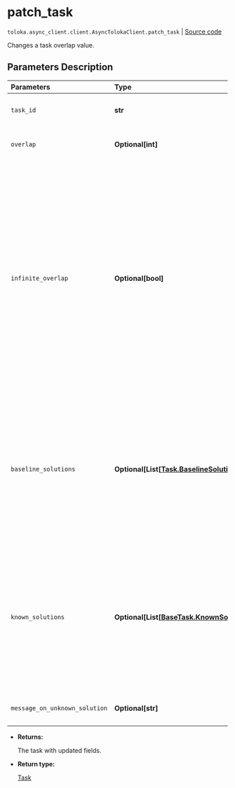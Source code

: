 # patch_task
`toloka.async_client.client.AsyncTolokaClient.patch_task` | [Source code](https://github.com/Toloka/toloka-kit/blob/v1.1.0.post1/src/client/__init__.py#L0)

Changes a task overlap value.

## Parameters Description

| Parameters | Type | Description |
| :----------| :----| :-----------|
`task_id`|**str**|<p>The ID of the task.</p>
`overlap`|**Optional\[int\]**|<p>The new overlap value.</p>
`infinite_overlap`|**Optional\[bool\]**|<ul> <li>True — The task is assigned to all Tolokers. It is usually set for training and control tasks.</li> <li>False — An overlap value specified for the task or for the pool is used.</li> </ul> <p></p><p>Default value: `False`.</p>
`baseline_solutions`|**Optional\[List\[[Task.BaselineSolution](toloka.client.task.Task.BaselineSolution.md)\]\]**|<p>Preliminary responses for dynamic overlap and aggregation of results by a skill. They are used to calculate a confidence level of the first responses from Tolokers.</p>
`known_solutions`|**Optional\[List\[[BaseTask.KnownSolution](toloka.client.task.BaseTask.KnownSolution.md)\]\]**|<p>A list of all responses considered correct. It is used with control and training tasks. If there are several output fields, then you must specify all their correct combinations.</p>
`message_on_unknown_solution`|**Optional\[str\]**|<p>A hint used in training tasks.</p>

* **Returns:**

  The task with updated fields.

* **Return type:**

  [Task](toloka.client.task.Task.md)
